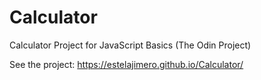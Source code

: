 # Calculator
Calculator Project for JavaScript Basics (The Odin Project)

See the project: https://estelajimero.github.io/Calculator/
